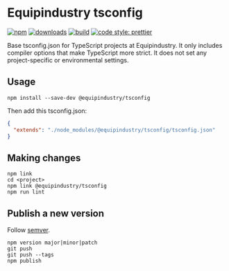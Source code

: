 # Equipindustry tsconfig

[![npm](https://img.shields.io/npm/v/@equipindustry/tsconfig.svg)](https://www.npmjs.com/package/@equipindustry/tsconfig)
[![downloads](https://img.shields.io/npm/dt/@equipindustry/tsconfig.svg)](https://www.npmjs.com/package/@equipindustry/tsconfig)
[![build](https://travis-ci.org/equipindustry/tsconfig.svg?branch=master)](https://travis-ci.org/equipindustry/tsconfig)
[![code style: prettier](https://img.shields.io/badge/code_style-prettier-ff69b4.svg)](https://github.com/prettier/prettier)

Base tsconfig.json for TypeScript projects at Equipindustry.
It only includes compiler options that make TypeScript more strict.
It does not set any project-specific or environmental settings.

## Usage

```
npm install --save-dev @equipindustry/tsconfig
```

Then add this tsconfig.json:

```json
{
  "extends": "./node_modules/@equipindustry/tsconfig/tsconfig.json"
}
```

## Making changes

```
npm link
cd <project>
npm link @equipindustry/tsconfig
npm run lint
```

## Publish a new version

Follow [semver](http://semver.org/).

```
npm version major|minor|patch
git push
git push --tags
npm publish
```
